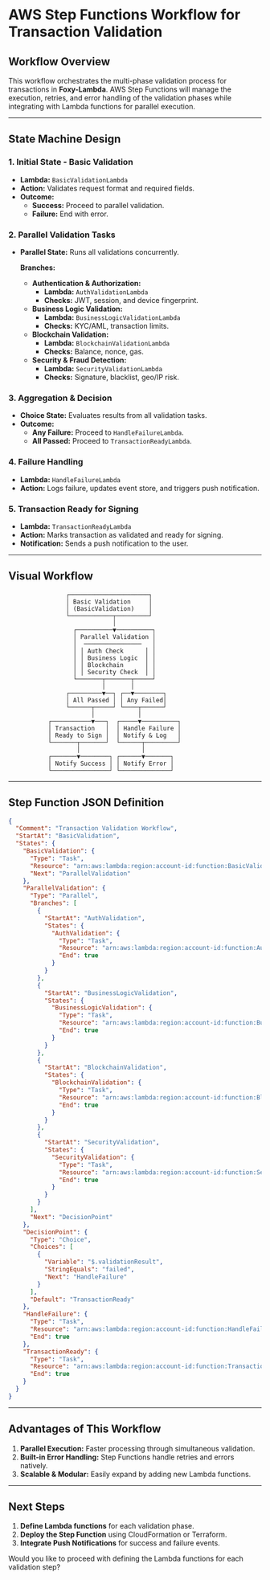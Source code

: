 # **AWS Step Functions Workflow for Transaction Validation**

## **Workflow Overview**

This workflow orchestrates the multi-phase validation process for transactions in **Foxy-Lambda**. AWS Step Functions will manage the execution, retries, and error handling of the validation phases while integrating with Lambda functions for parallel execution.

---

## **State Machine Design**

### **1. Initial State - Basic Validation**
- **Lambda:** `BasicValidationLambda`
- **Action:** Validates request format and required fields.
- **Outcome:**
    - **Success:** Proceed to parallel validation.
    - **Failure:** End with error.

### **2. Parallel Validation Tasks**
- **Parallel State:** Runs all validations concurrently.

  **Branches:**
    - **Authentication & Authorization:**
        - **Lambda:** `AuthValidationLambda`
        - **Checks:** JWT, session, and device fingerprint.
    - **Business Logic Validation:**
        - **Lambda:** `BusinessLogicValidationLambda`
        - **Checks:** KYC/AML, transaction limits.
    - **Blockchain Validation:**
        - **Lambda:** `BlockchainValidationLambda`
        - **Checks:** Balance, nonce, gas.
    - **Security & Fraud Detection:**
        - **Lambda:** `SecurityValidationLambda`
        - **Checks:** Signature, blacklist, geo/IP risk.

### **3. Aggregation & Decision**
- **Choice State:** Evaluates results from all validation tasks.
- **Outcome:**
    - **Any Failure:** Proceed to `HandleFailureLambda`.
    - **All Passed:** Proceed to `TransactionReadyLambda`.

### **4. Failure Handling**
- **Lambda:** `HandleFailureLambda`
- **Action:** Logs failure, updates event store, and triggers push notification.

### **5. Transaction Ready for Signing**
- **Lambda:** `TransactionReadyLambda`
- **Action:** Marks transaction as validated and ready for signing.
- **Notification:** Sends a push notification to the user.

---

## **Visual Workflow**

```plaintext
                ┌──────────────────────┐
                │ Basic Validation     │
                │ (BasicValidation)    │
                └────────────┬─────────┘
                             │
                  ┌──────────▼──────────┐
                  │ Parallel Validation │
                  │  ────────────────   │
                  │ │ Auth Check      │ │
                  │ │ Business Logic  │ │
                  │ │ Blockchain      │ │
                  │ │ Security Check  │ │
                  └───────┬───────┬─────┘
                          │       │
                ┌─────────▼──┐ ┌──▼────────┐
                │ All Passed │ │ Any Failed│
                └──────┬─────┘ └────┬──────┘
                       │            │
           ┌───────────▼───┐  ┌─────▼──────────┐
           │ Transaction   │  │ Handle Failure │
           │ Ready to Sign │  │ Notify & Log   │
           └───────┬───────┘  └──────┬─────────┘
                   │                 │
           ┌───────▼────────┐ ┌──────▼───────┐
           │ Notify Success │ │ Notify Error │
           └────────────────┘ └──────────────┘
```

---

## **Step Function JSON Definition**

```json
{
  "Comment": "Transaction Validation Workflow",
  "StartAt": "BasicValidation",
  "States": {
    "BasicValidation": {
      "Type": "Task",
      "Resource": "arn:aws:lambda:region:account-id:function:BasicValidationLambda",
      "Next": "ParallelValidation"
    },
    "ParallelValidation": {
      "Type": "Parallel",
      "Branches": [
        {
          "StartAt": "AuthValidation",
          "States": {
            "AuthValidation": {
              "Type": "Task",
              "Resource": "arn:aws:lambda:region:account-id:function:AuthValidationLambda",
              "End": true
            }
          }
        },
        {
          "StartAt": "BusinessLogicValidation",
          "States": {
            "BusinessLogicValidation": {
              "Type": "Task",
              "Resource": "arn:aws:lambda:region:account-id:function:BusinessLogicValidationLambda",
              "End": true
            }
          }
        },
        {
          "StartAt": "BlockchainValidation",
          "States": {
            "BlockchainValidation": {
              "Type": "Task",
              "Resource": "arn:aws:lambda:region:account-id:function:BlockchainValidationLambda",
              "End": true
            }
          }
        },
        {
          "StartAt": "SecurityValidation",
          "States": {
            "SecurityValidation": {
              "Type": "Task",
              "Resource": "arn:aws:lambda:region:account-id:function:SecurityValidationLambda",
              "End": true
            }
          }
        }
      ],
      "Next": "DecisionPoint"
    },
    "DecisionPoint": {
      "Type": "Choice",
      "Choices": [
        {
          "Variable": "$.validationResult",
          "StringEquals": "failed",
          "Next": "HandleFailure"
        }
      ],
      "Default": "TransactionReady"
    },
    "HandleFailure": {
      "Type": "Task",
      "Resource": "arn:aws:lambda:region:account-id:function:HandleFailureLambda",
      "End": true
    },
    "TransactionReady": {
      "Type": "Task",
      "Resource": "arn:aws:lambda:region:account-id:function:TransactionReadyLambda",
      "End": true
    }
  }
}
```

---

## **Advantages of This Workflow**

1. **Parallel Execution:** Faster processing through simultaneous validation.
2. **Built-in Error Handling:** Step Functions handle retries and errors natively.
3. **Scalable & Modular:** Easily expand by adding new Lambda functions.

---

## **Next Steps**

1. **Define Lambda functions** for each validation phase.
2. **Deploy the Step Function** using CloudFormation or Terraform.
3. **Integrate Push Notifications** for success and failure events.

Would you like to proceed with defining the Lambda functions for each validation step?

